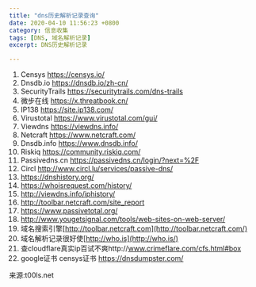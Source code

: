 ```yaml
---
title: "dns历史解析记录查询"
date: 2020-04-10 11:56:23 +0800
category: 信息收集
tags: [DNS, 域名解析记录]
excerpt: DNS历史解析记录

---
```


1. Censys https://censys.io/  
2. Dnsdb.io https://dnsdb.io/zh-cn/  
3. SecurityTrails https://securitytrails.com/dns-trails  
4. 微步在线 https://x.threatbook.cn/  
5. IP138 https://site.ip138.com/  
6. Virustotal https://www.virustotal.com/gui/  
7. Viewdns https://viewdns.info/  
8. Netcraft https://www.netcraft.com/  
9. Dnsdb.info https://www.dnsdb.info/  
10. Riskiq https://community.riskiq.com/  
11. Passivedns.cn https://passivedns.cn/login/?next=%2F  
12. Circl http://www.circl.lu/services/passive-dns/  
13. https://dnshistory.org/
14. https://whoisrequest.com/history/
15. http://viewdns.info/iphistory/
16. http://toolbar.netcraft.com/site_report
17. https://www.passivetotal.org/
18. http://www.yougetsignal.com/tools/web-sites-on-web-server/
19. 域名搜索引擎[http://toolbar.netcraft.com](http://toolbar.netcraft.com/)
20. 域名解析记录很好使[http://who.is](http://who.is/)
21. 查cloudflare真实ip百试不爽http://www.crimeflare.com/cfs.html#box
22. google证书 censys证书 https://dnsdumpster.com/

来源:t00ls.net